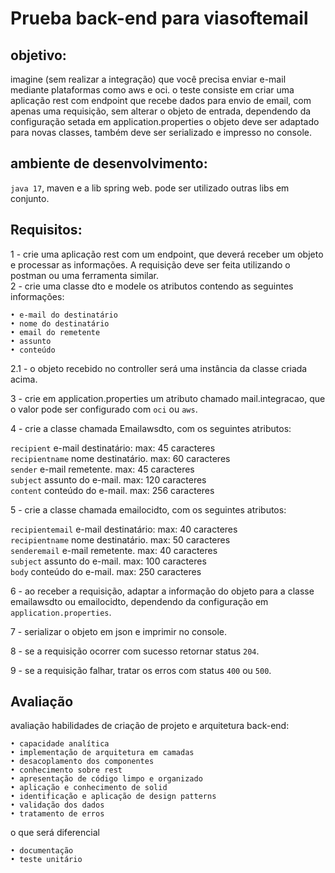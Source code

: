 # Prueba back-end para viasoftemail

## objetivo:
imagine (sem realizar a integração) que você precisa enviar e-mail mediante plataformas como aws e oci.
o teste consiste em criar uma aplicação rest com endpoint que recebe dados para envio de email, com apenas uma requisição, sem alterar o objeto de entrada, dependendo da configuração setada em application.properties o objeto deve ser adaptado para novas classes, também deve ser serializado e impresso no console.

## ambiente de desenvolvimento:
`java 17`, maven e a  lib spring web. pode ser utilizado outras libs em conjunto.


## Requisitos:
1 - crie uma aplicação rest com um endpoint, que deverá receber um objeto e processar as informações.
A requisição deve ser feita utilizando o postman ou uma ferramenta similar.  
2 - crie uma classe dto e modele os atributos contendo as seguintes informações:  

    • e-mail do destinatário
    • nome do destinatário
    • email do remetente
    • assunto
    • conteúdo

2.1 - o objeto recebido no controller será uma instância da classe criada acima.

3 - crie em application.properties um atributo chamado mail.integracao, que o valor pode ser configurado com `oci` ou `aws`.

4 - crie a classe chamada Emailawsdto, com os seguintes atributos:

`recipient` e-mail destinatário: max: 45 caracteres  
`recipientname` nome destinatário. max: 60 caracteres  
`sender` e-mail remetente. max: 45 caracteres  
`subject` assunto do e-mail. max: 120 caracteres  
`content` conteúdo do e-mail. max: 256 caracteres  

5 - crie a classe chamada emailocidto, com os seguintes atributos:

`recipientemail`
e-mail destinatário: max: 40 caracteres  
`recipientname`
nome destinatário. max: 50 caracteres  
`senderemail`
e-mail remetente. max: 40 caracteres  
`subject`
assunto do e-mail. max: 100 caracteres  
`body`
conteúdo do e-mail. max: 250 caracteres  

6 - ao receber a requisição, adaptar a informação do objeto para a classe emailawsdto ou emailocidto, dependendo da configuração em `application.properties`.

7 - serializar o objeto em json e imprimir no console.

8 - se a requisição ocorrer com sucesso retornar status `204`.

9 - se a requisição falhar, tratar os erros com status `400` ou `500`.

## Avaliação
avaliação habilidades de criação de projeto e arquitetura back-end:

    • capacidade analítica
    • implementação de arquitetura em camadas
    • desacoplamento dos componentes
    • conhecimento sobre rest
    • apresentação de código limpo e organizado
    • aplicação e conhecimento de solid
    • identificação e aplicação de design patterns
    • validação dos dados
    • tratamento de erros

o que será diferencial

    • documentação
    • teste unitário

